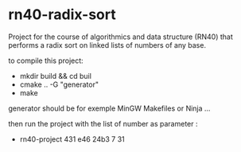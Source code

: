 # rn40-radix-sort
Project for the course of algorithmics and data structure (RN40) that performs a radix sort on linked lists of numbers of any base.

to compile this project: 
 - mkdir build && cd buil
 - cmake .. -G "generator"
 - make 

generator should be for exemple MinGW Makefiles or Ninja ...

then run the project with the list of number as parameter :
 - rn40-project 431 e46 24b3 7 31
  
 
